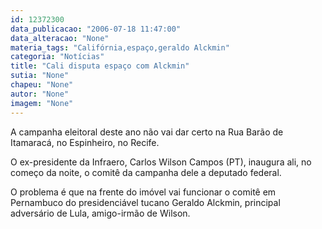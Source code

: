 ```yaml
---
id: 12372300
data_publicacao: "2006-07-18 11:47:00"
data_alteracao: "None"
materia_tags: "Califórnia,espaço,geraldo Alckmin"
categoria: "Notícias"
title: "Cali disputa espaço com Alckmin"
sutia: "None"
chapeu: "None"
autor: "None"
imagem: "None"
---
```

<p><P>A campanha eleitoral deste ano não vai&nbsp;dar certo na Rua Barão de Itamaracá, no Espinheiro, no Recife. </P></p>
<p><P>O ex-presidente da Infraero, Carlos Wilson Campos (PT),&nbsp;inaugura ali, no começo da noite, o comitê da campanha dele a deputado federal.</P></p>
<p><P>O problema é que na frente do imóvel vai funcionar o comitê em Pernambuco do presidenciável tucano Geraldo Alckmin, principal adversário de Lula, amigo-irmão de Wilson.</P></p>
<p><P>&nbsp;</P> </p>
